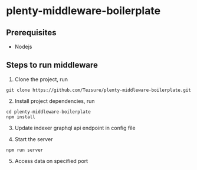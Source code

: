 # plenty-middleware-boilerplate

## Prerequisites
- Nodejs

## Steps to run middleware

1. Clone the project, run
```
git clone https://github.com/Tezsure/plenty-middleware-boilerplate.git
```

2. Install project dependencies, run
 ```
 cd plenty-middleware-boilerplate
 npm install
 ```

3. Update indexer graphql api endpoint in config file

4. Start the server
 ```
 npm run server
 ```

5. Access data on specified port
